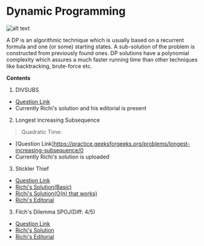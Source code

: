 ﻿# Dynamic Programming

![alt text](https://he-s3.s3.amazonaws.com/media/uploads/6b68f98.png)


A DP is an algorithmic technique which is usually based on a recurrent formula and one (or some) starting states. A sub-solution of the problem is constructed from previously found ones. DP solutions have a polynomial complexity which assures a much faster running time than other techniques like backtracking, brute-force etc.


**Contents**

1. DIVSUBS

- [Question Link](https://www.codechef.com/problems/DIVSUBS)
- Currently Richi's solution and his editorial is present

2. Longest Increasing Subsequence

> Quadratic Time:

- [Question Link]https://practice.geeksforgeeks.org/problems/longest-increasing-subsequence/0
- Currently Richi's solution is uploaded

3. Stickler Thief  

- [Question Link](https://practice.geeksforgeeks.org/problems/stickler-theif/)
- [Richi's Solution(Basic)](https://github.com/richidubey/AwesomeDataStructuresAndAlgorithms/blob/master/Dynamic%20Programming/stickler.cpp)
- [Richi's Solution(O(n) that works)](https://github.com/richidubey/AwesomeDataStructuresAndAlgorithms/blob/master/Dynamic%20Programming/stickler-mod.cpp)
- [Richi's Editorial](https://github.com/richidubey/AwesomeDataStructuresAndAlgorithms/blob/master/Dynamic%20Programming/stickler-edi.txt)

3. Filch's Dilemma SPOJ(Diff: 4/5)  

- [Question Link](https://www.spoj.com/problems/BYTESH1/)
- [Richi's Solution](https://github.com/richidubey/AwesomeDataStructuresAndAlgorithms/blob/master/Dynamic%20Programming/bytesh1.cpp)
- [Richi's Editorial](https://github.com/richidubey/AwesomeDataStructuresAndAlgorithms/blob/master/Dynamic%20Programming/bytesh1-edi.md)
